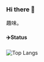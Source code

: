 ### Hi there 👋
趣味。

<!-- 
#### ✨完全に理解した言語たち
[![My Skills](https://skillicons.dev/icons?i=ts,nodejs,discordjs,python)](https://skillicons.dev)
-->
#### ✈️Status
![Top Langs](https://github-readme-stats.vercel.app/api/top-langs/?username=hs02uly&layout=compact&show_icons=true)  
